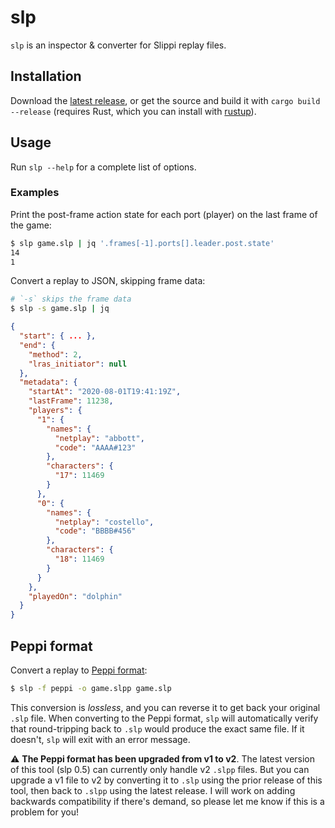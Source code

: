 # slp

`slp` is an inspector & converter for Slippi replay files.

## Installation

Download the [latest release](https://github.com/hohav/peppi-slp/releases/latest), or get the source and build it with `cargo build --release` (requires Rust, which you can install with [rustup](https://rustup.rs/)).

## Usage

Run `slp --help` for a complete list of options.

### Examples

Print the post-frame action state for each port (player) on the last frame of the game:

```bash
$ slp game.slp | jq '.frames[-1].ports[].leader.post.state'
14
1
```

Convert a replay to JSON, skipping frame data:

```bash
# `-s` skips the frame data
$ slp -s game.slp | jq
```

```json
{
  "start": { ... },
  "end": {
    "method": 2,
    "lras_initiator": null
  },
  "metadata": {
    "startAt": "2020-08-01T19:41:19Z",
    "lastFrame": 11238,
    "players": {
      "1": {
        "names": {
          "netplay": "abbott",
          "code": "AAAA#123"
        },
        "characters": {
          "17": 11469
        }
      },
      "0": {
        "names": {
          "netplay": "costello",
          "code": "BBBB#456"
        },
        "characters": {
          "18": 11469
        }
      }
    },
    "playedOn": "dolphin"
  }
}
```

## Peppi format

Convert a replay to [Peppi format](https://github.com/hohav/peppi#peppi-format):

```bash
$ slp -f peppi -o game.slpp game.slp
```

This conversion is *lossless*, and you can reverse it to get back your original `.slp` file. When converting to the Peppi format, `slp` will automatically verify that round-tripping back to `.slp` would produce the exact same file. If it doesn't, `slp` will exit with an error message.

⚠️ **The Peppi format has been upgraded from v1 to v2**. The latest version of this tool (slp 0.5) can currently only handle v2 `.slpp` files. But you can upgrade a v1 file to v2 by converting it to `.slp` using the prior release of this tool, then back to `.slpp` using the latest release. I will work on adding backwards compatibility if there's demand, so please let me know if this is a problem for you!
